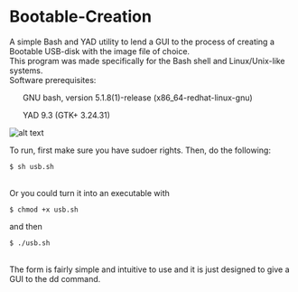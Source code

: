 # Bootable-Creation
A simple Bash and YAD utility to lend a GUI to the process of creating a Bootable USB-disk with the image file of choice.<br>
This program was made specifically for the Bash shell and Linux/Unix-like systems.<br> 
Software prerequisites:<br>
<ul>GNU bash, version 5.1.8(1)-release (x86_64-redhat-linux-gnu)</ul>
<ul>YAD 9.3 (GTK+ 3.24.31)</ul>

![alt text](https://github.com/nahorov/Bootable-Creation/edit/main/screenshot.png?raw=true)

To run, first make sure you have sudoer rights. Then, do the following:<br>
```
$ sh usb.sh
```
<br>
Or you could turn it into an executable with<br>

```
$ chmod +x usb.sh
```
and then<br>

```
$ ./usb.sh
```
<br>
The form is fairly simple and intuitive to use and it is just designed to give a GUI to the dd command. 


